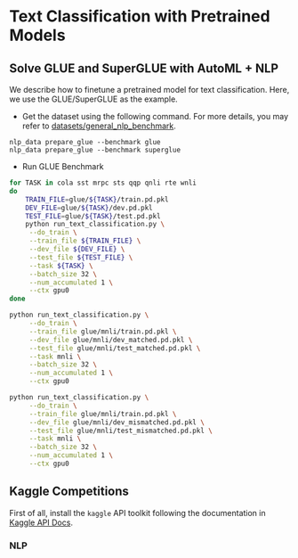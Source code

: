 # Text Classification with Pretrained Models

## Solve GLUE and SuperGLUE with AutoML + NLP
We describe how to finetune a pretrained model for text classification. Here, we use the 
GLUE/SuperGLUE as the example.

- Get the dataset using the following command. For more details, you may refer 
to [datasets/general_nlp_benchmark](../datasets/general_nlp_benchmark).

```
nlp_data prepare_glue --benchmark glue
nlp_data prepare_glue --benchmark superglue
```

- Run GLUE Benchmark

```bash
for TASK in cola sst mrpc sts qqp qnli rte wnli
do
    TRAIN_FILE=glue/${TASK}/train.pd.pkl
    DEV_FILE=glue/${TASK}/dev.pd.pkl
    TEST_FILE=glue/${TASK}/test.pd.pkl
    python run_text_classification.py \
     --do_train \
     --train_file ${TRAIN_FILE} \
     --dev_file ${DEV_FILE} \
     --test_file ${TEST_FILE} \
     --task ${TASK} \
     --batch_size 32 \
     --num_accumulated 1 \
     --ctx gpu0
done

python run_text_classification.py \
     --do_train \
     --train_file glue/mnli/train.pd.pkl \
     --dev_file glue/mnli/dev_matched.pd.pkl \
     --test_file glue/mnli/test_matched.pd.pkl \
     --task mnli \
     --batch_size 32 \
     --num_accumulated 1 \
     --ctx gpu0

python run_text_classification.py \
     --do_train \
     --train_file glue/mnli/train.pd.pkl \
     --dev_file glue/mnli/dev_mismatched.pd.pkl \
     --test_file glue/mnli/test_mismatched.pd.pkl \
     --task mnli \
     --batch_size 32 \
     --num_accumulated 1 \
     --ctx gpu0
```

## Kaggle Competitions

First of all, install the `kaggle` API toolkit following the documentation in 
[Kaggle API Docs](https://www.kaggle.com/docs/api).

### NLP 